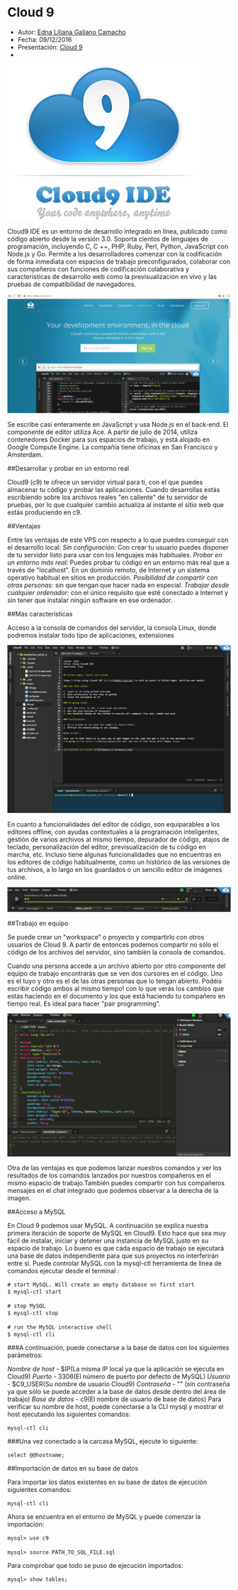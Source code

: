 # Cloud 9

* Autor: [Edna Liliana Galiano Camacho](https://github.com/alu0100762846)
* Fecha: 09/12/2016
* Presentación: [Cloud 9](./index.html)
* 

![Cloud 9](images/cloud9.png "Cloud 9")


Cloud9 IDE es un entorno de desarrollo integrado en línea, publicado como código abierto desde la versión 3.0. Soporta cientos de lenguajes de programación, incluyendo C, C ++, PHP, Ruby, Perl, Python, JavaScript con Node.js y Go. Permite a los desarrolladores comenzar con la codificación de forma inmediata con espacios de trabajo preconfigurados, colaborar con sus compañeros con funciones de codificación colaborativa y características de desarrollo web como la previsualización en vivo y las pruebas de compatibilidad de navegadores.


![Inicio](images/inicio.png "Inicio")

Se escribe casi enteramente en JavaScript y usa Node.js en el back-end. El componente de editor utiliza Ace. A partir de julio de 2014, utiliza contenedores Docker para sus espacios de trabajo,  y está alojado en Google Compute Engine. La compañía tiene oficinas en San Francisco y Amsterdam.

##Desarrollar y probar en un entorno real

Cloud9 (c9) te ofrece un servidor virtual para ti, con el que puedes almacenar tu código y probar las aplicaciones. Cuando desarrollas estás escribiendo sobre los archivos reales "en caliente" de tu servidor de pruebas, por lo que cualquier cambio actualiza al instante el sitio web que estás produciendo en c9. 


##Ventajas 

Entre las ventajas de este VPS con respecto a lo que puedes conseguir con el desarrollo local:
_Sin configuración:_ Con crear tu usuario puedes disponer de tu servidor listo para usar con los lenguajes más habituales. 
_Probar en un entorno más real:_ Puedes probar tu código en un entorno más real que a través de "localhost". En un dominio remoto, de Internet y un sistema operativo habitual en sitios en producción. 
_Posibilidad de compartir con otras personas:_ sin que tengan que hacer nada en especial. 
_Trabajar desde cualquier ordenador:_ con el único requisito que esté conectado a Internet y sin tener que instalar ningún software en ese ordenador.


##Más características 

Acceso a la consola de comandos del servidor, la consola Linux, donde podremos instalar todo tipo de aplicaciones, extensiones


![Ejemplo](images/ejemplo.png "Ejemplo")


En cuanto a funcionalidades del editor de código, son equiparables a los editores offline, con ayudas contextuales a la programación inteligentes, gestión de varios archivos al mismo tiempo, depurador de código, atajos de teclado, personalización del editor, previsualización de tu código en marcha, etc. Incluso tiene algunas funcionalidades que no encuentras en los editores de código habitualmente, como un histórico de las versiones de tus archivos, a lo largo en los guardados o un sencillo editor de imágenes online.


![Historico](images/historico.png "Historico")

##Trabajo en equipo

Se puede crear un "workspace" o proyecto y compartirlo con otros usuarios de Cloud 9. A partir de entonces podemos compartir no sólo el código de los archivos del servidor, sino también la consola de comandos.

Cuando una persona accede a un archivo abierto por otro componente del equipo de trabajo encontrarás que se ven dos cursores en el código. Uno es el tuyo y otro es el de las otras personas que lo tengan abierto. Podéis escribir código ambos al mismo tiempo! con lo que verás los cambios que estás haciendo en el documento y los que está haciendo tu compañero en tiempo real. Es ideal para hacer "pair programming".


![Compartir](images/compartir.png "Compartir")


Otra de las ventajas es que podemos lanzar nuestros comandos y ver los resultados de los comandos lanzados por nuestros compañeros en el mismo espacio de trabajo.También puedes compartir con tus compañeros mensajes en el chat integrado que podemos observar a la derecha de la imagen.


##Acceso a MySQL 

En Cloud 9 podemos usar MySQL. A continuación se explica nuestra primera iteración de soporte de MySQL en Cloud9. Esto hace que sea muy fácil de instalar, iniciar y detener una instancia de MySQL justo en su espacio de trabajo. Lo bueno es que cada espacio de trabajo se ejecutará una base de datos independiente para que sus proyectos no interferirán entre sí. Puede controlar MySQL con la mysql-ctl herramienta de línea de comandos ejecutar desde el terminal :

```
# start MySQL. Will create an empty database on first start
$ mysql-ctl start

# stop MySQL
$ mysql-ctl stop

# run the MySQL interactive shell
$ mysql-ctl cli

```

###A continuación, puede conectarse a la base de datos con los siguientes parámetros:

_Nombre de host_ - $IP(La misma IP local ya que la aplicación se ejecuta en Cloud9)
_Puerto_ - 3306(El número de puerto por defecto de MySQL)
_Usuario_ - $C9_USER(Su nombre de usuario Cloud9)
_Contraseña_ - "" (sin contraseña ya que sólo se puede acceder a la base de datos desde dentro del área de trabajo)
_Base de datos_ - c9(El nombre de usuario de base de datos)
Para verificar su nombre de host, puede conectarse a la CLI mysql y mostrar el host ejecutando los siguientes comandos:


```
mysql-ctl cli
```

###Una vez conectado a la carcasa MySQL, ejecute lo siguiente:

```
select @@hostname;
```

##Importación de datos en su base de datos

Para importar los datos existentes en su base de datos de ejecución siguientes comandos:
```
mysql-ctl cli
```

Ahora se encuentra en el entorno de MySQL y puede comenzar la importación:

```
mysql> use c9

mysql> source PATH_TO_SQL_FILE.sql
```
Para comprobar que todo se puso de ejecución importados:

```
mysql> show tables;
```